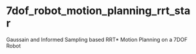# 7dof_robot_motion_planning_rrt_star
Gaussain and Informed Sampling based RRT* Motion Planning on a 7DOF Robot
